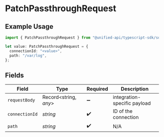# PatchPassthroughRequest

## Example Usage

```typescript
import { PatchPassthroughRequest } from "@unified-api/typescript-sdk/sdk/models/operations";

let value: PatchPassthroughRequest = {
  connectionId: "<value>",
  path: "/var/log",
};
```

## Fields

| Field                        | Type                         | Required                     | Description                  |
| ---------------------------- | ---------------------------- | ---------------------------- | ---------------------------- |
| `requestBody`                | Record<string, *any*>        | :heavy_minus_sign:           | integration-specific payload |
| `connectionId`               | *string*                     | :heavy_check_mark:           | ID of the connection         |
| `path`                       | *string*                     | :heavy_check_mark:           | N/A                          |